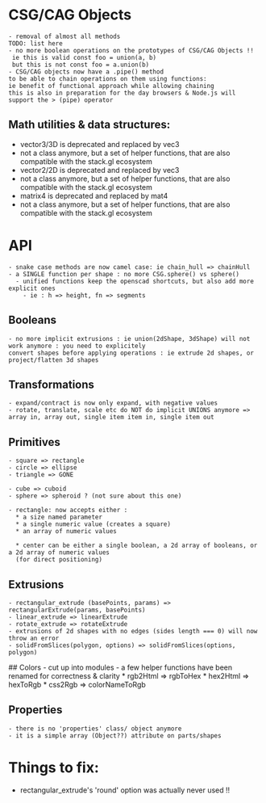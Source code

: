 
# CSG/CAG Objects
    - removal of almost all methods
    TODO: list here 
    - no more boolean operations on the prototypes of CSG/CAG Objects !!
     ie this is valid const foo = union(a, b) 
     but this is not const foo = a.union(b)
    - CSG/CAG objects now have a .pipe() method
    to be able to chain operations on them using functions:
    ie benefit of functional approach while allowing chaining
    this is also in preparation for the day browsers & Node.js will
    support the > (pipe) operator 

## Math utilities & data structures:
 * vector3/3D is deprecated and replaced by vec3
  * not a class anymore, but a set of helper functions, that are also compatible with the stack.gl ecosystem
 * vector2/2D is deprecated and replaced by vec3
  * not a class anymore, but a set of helper functions, that are also compatible with the stack.gl ecosystem
 * matrix4 is deprecated and replaced by mat4
  * not a class anymore, but a set of helper functions, that are also compatible with the stack.gl ecosystem
# API

    - snake case methods are now camel case: ie chain_hull => chainHull
    - a SINGLE function per shape : no more CSG.sphere() vs sphere()
      - unified functions keep the openscad shortcuts, but also add more explicit ones
        - ie : h => height, fn => segments

  ## Booleans

    - no more implicit extrusions : ie union(2dShape, 3dShape) will not work anymore : you need to explicitely
    convert shapes before applying operations : ie extrude 2d shapes, or project/flatten 3d shapes

  ## Transformations

    - expand/contract is now only expand, with negative values
    - rotate, translate, scale etc do NOT do implicit UNIONS anymore => array in, array out, single item item in, single item out

  ## Primitives

    - square => rectangle
    - circle => ellipse
    - triangle => GONE

    - cube => cuboid
    - sphere => spheroid ? (not sure about this one)

    - rectangle: now accepts either :
      * a size named parameter
      * a single numeric value (creates a square)
      * an array of numeric values 

      * center can be either a single boolean, a 2d array of booleans, or a 2d array of numeric values
      (for direct positioning)

  ## Extrusions

    - rectangular_extrude (basePoints, params) => rectangularExtrude(params, basePoints)
    - linear_extrude => linearExtrude
    - rotate_extrude => rotateExtrude
    - extrusions of 2d shapes with no edges (sides length === 0) will now throw an error
    - solidFromSlices(polygon, options) => solidFromSlices(options, polygon)

  ## Colors
    - cut up into modules
    - a few helper functions have been renamed for correctness & clarity
      * rgb2Html => rgbToHex
      * hex2Html => hexToRgb
      * css2Rgb => colorNameToRgb
  
  ## Properties
    - there is no 'properties' class/ object anymore
    - it is a simple array (Object??) attribute on parts/shapes

# Things to fix:

- rectangular_extrude's 'round' option was actually never used !!